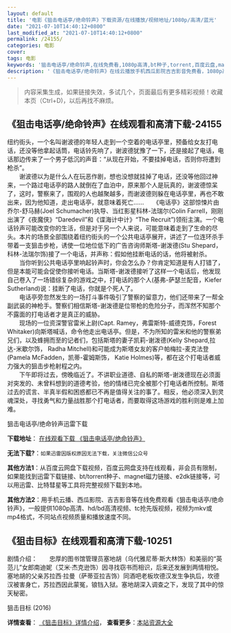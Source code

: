 ```yaml
---
layout: default
title: '电影《狙击电话亭/绝命铃声》下载资源/在线播放/视频地址/1080p/高清/蓝光'
date: "2021-07-10T14:40:12+0800"
last_modified_at: "2021-07-10T14:40:12+0800"
permalink: /24155/
categories: 电影
cover:
tags: 电影
keywords: '狙击电话亭/绝命铃声,在线免费看,1080p高清,bt种子,torrent,百度云盘,magnet,磁力链,迅雷下载资源'
description: '《狙击电话亭/绝命铃声》在线云播放手机西瓜影院吉吉影音免费看，1080p高清bd/hd未删减完整版和tc抢先枪版，mkv/mp4格式，附带bt/torrent种子、magnet/磁力链、百度云盘、网盘资源迅雷下载链接'
---
```


>内容采集生成，如果链接失效，多试几个，页面最后有更多精彩视频！收藏本页（Ctrl+D)，以后再找不麻烦。


## 《狙击电话亭/绝命铃声》在线观看和高清下载-24155

纽约街头，一个名叫谢波德的年轻人走到一个空着的电话亭里，预备给女友打电话，还没等他拿起话筒，电话铃先响了，谢波德犹豫了一下，还是接起了电话，电话那边传来了一个男子低沉的声音：&ldquo;从现在开始，不要挂掉电话，否则你将遭到枪杀”。<br />　　谢波德以为是什么人在玩恶作剧，想也没想就挂掉了电话，还没等他回过神来，一个路过电话亭的路人就倒在了血泊中，原来那个人是玩真的，谢波德惊呆了，这时，警察来了，围观的人也越聚越多，而谢波德则躲在电话亭里，再也不敢出来，因为他知道，走出电话亭，就意味着死亡......　　《电话亭》这部惊悚片由乔尔-舒马赫(Joel Schumacher)执导、当红影星科林-法瑞尔(Colin Farrell，刚刚出演了《夜魔侠》&ldquo;Daredevil”和《谍海计中计》&ldquo;The Recruit”)领衔主演。一个电话铃声可能改变你的生活，但是对于另一个人来说，可能意味着走到了生命的尽头。本片的场景全部围绕着纽约街头的一个公共电话亭展开，讲述了一位连环杀手带着一支狙击步枪，诱使一位地位低下的广告咨询师斯塔-谢泼德(Stu Shepard，科林-法瑞尔饰)接了一个电话，并声称：假如他挂断电话的话，他将被射杀。<br />　　当你听到公共电话亭里响起铃声时，你会怎么办？你肯定知道是有人打错了，但是本能可能会促使你接听电话。当斯塔-谢泼德接听了这样一个电话后，他发现自己卷入了一场错综复杂的游戏之中，打电话的那个人(基弗-萨瑟兰配音，Kiefer Sutherland)说：挂断了电话，你就是个死人了。<br />　　电话亭旁忽然发生的一场打斗事件吸引了警察的留意力，他们还带来了一帮全副武装的神枪手。警察们相信斯塔-谢泼德是位带枪的危险分子，而浑然不知那个不露面的打电话者才是真正的威胁。<br />　　现场的一位资深警官雷米上尉(Capt. Ramey，弗雷斯特-威德克饰，Forest Whitaker)向斯塔喊话，命令他走出电话亭。但是，不为所知的雷米和他的警察弟兄们，以及蜂拥而至的记者们，包括斯塔的妻子凯莉-谢泼德(Kelly Shepard,拉达-米歇尔饰， Radha Mitchell)和可能成为斯塔女友的客户帕梅拉-麦克法登(Pamela McFadden，凯蒂-霍姆斯饰， Katie Holmes)等，都在这个打电话者威力强大的狙击步枪射程之内。<br />　　下午即将过去，傍晚临近了。不讲职业道德、自私的斯塔-谢泼德现在必须面对突发的、未曾料想到的道德考验，他的情绪已完全被那个打电话者所控制。斯塔过去的谎言、半真半假和困惑都已不再是值得关注的事了。相反，他必须深入到灵魂深处，寻找勇气和力量战胜那个打电话者，而要取得这场游戏的胜利则是难上加难。


狙击电话亭/绝命铃声迅雷下载

**下载地址**： [在线观看下载 《狙击电话亭/绝命铃声》](https://www.993dy.com//vod-detail-id-23963.html) 


**无法下载?**：`如果迅雷因版权原因无法下载，关注微信公众号 `

**其他方法1**：从百度云网盘下载视频，百度云网盘支持在线观看，非会员有限制，如果能找到迅雷下载链接、bt/torrent种子、magnet磁力链接、e2dk链接等，可以用迅雷、比特彗星等工具将完整视频下载到本地。

**其他方法2**：用手机云播、西瓜影院、吉吉影音等在线免费观看《狙击电话亭/绝命铃声》，一般提供1080p高清、hd/bd高清视频、tc抢先版视频，视频为mkv或mp4格式，不同站点视频质量和播放速度不同。


## 《狙击目标》在线观看和高清下载-10251

剧情介绍：　　忠厚的图书馆管理员塞地胡（乌代雅尼蒂·斯大林饰）和美丽的“英范儿”女郎南迪妮（艾米·杰克逊饰）因寻找窃书而相识，后来还发展到两情相悦。塞地胡的父亲苏拉西·拉曼（萨蒂亚拉吉饰）同酒吧老板坎德汉发生争执后，坎德汉被害身亡，苏拉西因此蒙冤，锒铛入狱。塞地胡深入调查之下，发现了其中的惊天秘密。


狙击目标 (2016)

**详情查看**： [《狙击目标》详情介绍](/movie/10251/)， **查看更多**：[本站资源大全](/movie/t/all/)

